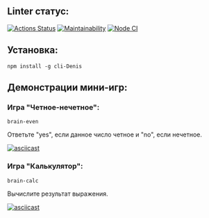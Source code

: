 ## Linter статус:
[![Actions Status](https://github.com/Isterikaaa/frontend-project-lvl1/workflows/hexlet-check/badge.svg)](https://github.com/Isterikaaa/frontend-project-lvl1/actions)
[![Maintainability](https://api.codeclimate.com/v1/badges/1e5ffb1cd0d76394e37c/maintainability)](https://codeclimate.com/github/Isterikaaa/frontend-project-lvl1/maintainability)
[![Node CI](https://github.com/Isterikaaa/frontend-project-lvl1/actions/workflows/main.yml/badge.svg)](https://github.com/Isterikaaa/frontend-project-lvl1/actions)

## Установка:
```
npm install -g cli-Denis
```

## Демонстрации мини-игр:

### Игра "Четное-нечетное":
```
brain-even
```
Ответьте "yes", если данное число четное и "no", если нечетное.

[![asciicast](https://asciinema.org/a/Q1H3bCffmpM4aOaXhZ18ZclHZ.svg)](https://asciinema.org/a/Q1H3bCffmpM4aOaXhZ18ZclHZ)

### Игра "Калькулятор":
```
brain-calc
```
Вычислите результат выражения.

[![asciicast](https://asciinema.org/a/UQHNZ7Mgr3ugdBHCPZkmGgcqf.svg)](https://asciinema.org/a/UQHNZ7Mgr3ugdBHCPZkmGgcqf)